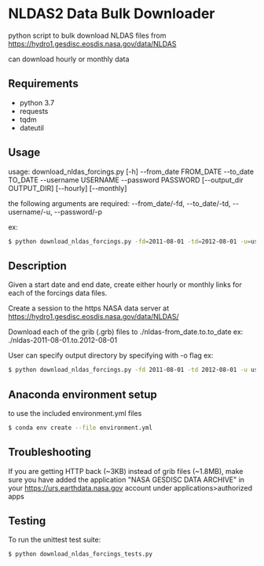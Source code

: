 # NLDAS2 Data Bulk Downloader
python script to bulk download NLDAS files from https://hydro1.gesdisc.eosdis.nasa.gov/data/NLDAS

can download hourly or monthly data

## Requirements
* python 3.7
* requests
* tqdm
* dateutil

## Usage
usage: download_nldas_forcings.py [-h] --from_date FROM_DATE --to_date TO_DATE
                                  --username USERNAME --password PASSWORD
                                  [--output_dir OUTPUT_DIR] [--hourly]
                                  [--monthly]
				  
the following arguments are required: --from_date/-fd, --to_date/-td, --username/-u, --password/-p

  
ex: 

```bash
$ python download_nldas_forcings.py -fd=2011-08-01 -td=2012-08-01 -u=username -p=password -H
```

## Description
Given a start date and end date, create either hourly or monthly links for each of the forcings data files.

Create a session to the https NASA data server at https://hydro1.gesdisc.eosdis.nasa.gov/data/NLDAS/

Download each of the grib (.grb) files to ./nldas-from_date.to.to_date
ex:
 ./nldas-2011-08-01.to.2012-08-01

User can specify output directory by specifying with -o flag
ex:
```bash
$ python download_nldas_forcings.py -fd 2011-08-01 -td 2012-08-01 -u username -p password -H -o nldas_downloads
```

## Anaconda environment setup
to use the included environment.yml files
```bash
$ conda env create --file environment.yml
```

## Troubleshooting

If you are getting HTTP back (~3KB) instead of grib files (~1.8MB), make sure you have added the application "NASA GESDISC DATA ARCHIVE" 
in your https://urs.earthdata.nasa.gov account under applications>authorized apps

## Testing

To run the unittest test suite:
```bash
$ python download_nldas_forcings_tests.py
```
